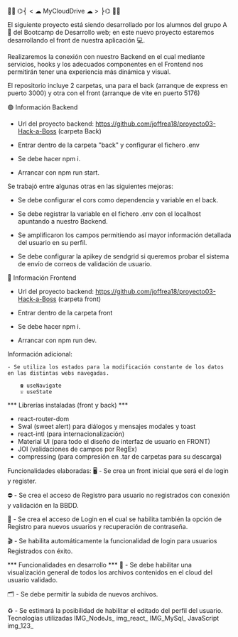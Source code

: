 👨‍💻 ⌬⎨ < ☁ MyCloudDrive ☁ > ⎬⌬ 👨‍💻

El siguiente proyecto está siendo desarrollado por los alumnos del grupo A 📝 del Bootcamp de Desarrollo web; en este nuevo proyecto estaremos desarrollando el front de nuestra aplicación 💻.

Realizaremos la conexión con nuestro Backend en el cual mediante servicios, hooks y los adecuados componentes en el Frontend nos permitirán tener una experiencia más dinámica y visual.

El repositorio incluye 2 carpetas, una para el back (arranque de express en puerto 3000) y otra con el front (arranque de vite en puerto 5176)

🟢 Información Backend

- Url del proyecto backend:
    https://github.com/joffrea18/proyecto03-Hack-a-Boss (carpeta Back)
  
- Entrar dentro de la carpeta "back" y configurar el fichero .env

- Se debe hacer npm i.

- Arrancar con npm run start.

Se trabajó entre algunas otras en las siguientes mejoras:

- Se debe configurar el cors como dependencia y variable en el back.

- Se debe registrar la variable en el fichero .env con el localhost apuntando a nuestro Backend.

- Se amplificaron los campos permitiendo así mayor información detallada del usuario en su perfil.

- Se debe configurar la apikey de sendgrid si queremos probar el sistema de envío de correos de validación de usuario.

🔵 Información Frontend

- Url del proyecto backend:
    https://github.com/joffrea18/proyecto03-Hack-a-Boss (carpeta front)
  
- Entrar dentro de la carpeta front
  
- Se debe hacer npm i.

- Arrancar con npm run dev.

Información adicional:

    - Se utiliza los estados para la modificación constante de los datos en las distintas webs navegadas.
    
        ☎︎ useNavigate
        ☏ useState
        
*** Librerías instaladas (front y back) ***
- react-router-dom
- Swal (sweet alert) para diálogos y mensajes modales y toast
- react-intl (para internacionalización)
- Material UI (para todo el diseño de interfaz de usuario en FRONT)
- JOI (validaciones de campos por RegEx)
- compressing (para compresión en .tar de carpetas para su descarga)

Funcionalidades elaboradas:
🖥️ - Se crea un front inicial que será el de login y register.

⛔️ - Se crea el acceso de Registro para usuario no registrados con conexión y validación en la BBDD.

👤 - Se crea el acceso de Login en el cual se habilita también la opción de Registro para nuevos usuarios y recuperación de contraseña.

🎬 - Se habilita automáticamente la funcionalidad de login para usuarios Registrados con éxito.

*** Funcionalidades en desarrollo ***
👀 - Se debe habilitar una visualización general de todos los archivos contenidos en el cloud del usuario validado.

🗂️ - Se debe permitir la subida de nuevos archivos.

♻︎ - Se estimará la posibilidad de habilitar el editado del perfil del usuario.
Tecnologías utilizadas
IMG_NodeJs_
img_react_
IMG_MySql_
JavaScript
img_123_
